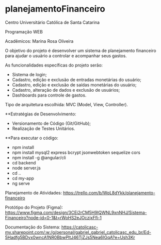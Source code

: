 # planejamentoFinanceiro

Centro Universitário Católica de Santa Catarina

Programação WEB

Acadêmicos: Marina Rosa Oliveira

O objetivo do projeto é desenvolver um sistema de planejamento financeiro para ajudar o usuário a controlar e acompanhar seus gastos.

As funcionalidades específicas do projeto serão:
- Sistema de login;
- Cadastro, edição e exclusão de entradas monetárias do usuário;
- Cadastro, edição e exclusão de saídas monetárias do usuário;
- Cadastro, alteração de dados e exclusão de usuários;
- Dashboards para controle de gastos.

Tipo de arquitetura escolhida: MVC (Model, View, Controller).

**Estratégias de Desenvolvimento:
- Versionamento de Código (Git/GitHub);
- Realização de Testes Unitários.

**Para executar o código:
- npm install
- npm install mysql2 express bcrypt jsonwebtoken sequelize cors
- npm install -g @angular/cli
- cd backend
- node server.js
- cd ..
- cd my-app
- ng serve

Planejamento de Atividades:
https://trello.com/b/WqL8dYkk/planejamento-financeiro

Protótipo do Projeto (Figma):
https://www.figma.com/design/3CEi2rCM5H9IQWNL9xnNHJ/Sistema-Financeiro?node-id=0-1&t=rWoHS2eJOczjxFfi-1

Documentação do Sistema: 
https://catolicasc-my.sharepoint.com/:w:/g/personal/gabriel_gabriel_catolicasc_edu_br/Ed-5Hadfg5BDvx0wncA1NR0BbwPltJ46TjZJs5Nea6IGqA?e=Ush3Kr
